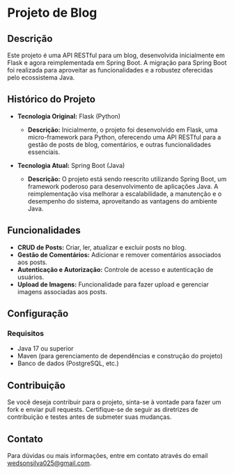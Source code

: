 # Projeto de Blog

## Descrição

Este projeto é uma API RESTful para um blog, desenvolvida inicialmente em Flask e agora reimplementada em Spring Boot. A migração para Spring Boot foi realizada para aproveitar as funcionalidades e a robustez oferecidas pelo ecossistema Java.

## Histórico do Projeto

- **Tecnologia Original:** Flask (Python)
  - **Descrição:** Inicialmente, o projeto foi desenvolvido em Flask, uma micro-framework para Python, oferecendo uma API RESTful para a gestão de posts de blog, comentários, e outras funcionalidades essenciais.
  
- **Tecnologia Atual:** Spring Boot (Java)
  - **Descrição:** O projeto está sendo reescrito utilizando Spring Boot, um framework poderoso para desenvolvimento de aplicações Java. A reimplementação visa melhorar a escalabilidade, a manutenção e o desempenho do sistema, aproveitando as vantagens do ambiente Java.

## Funcionalidades

- **CRUD de Posts:** Criar, ler, atualizar e excluir posts no blog.
- **Gestão de Comentários:** Adicionar e remover comentários associados aos posts.
- **Autenticação e Autorização:** Controle de acesso e autenticação de usuários.
- **Upload de Imagens:** Funcionalidade para fazer upload e gerenciar imagens associadas aos posts.

## Configuração

### Requisitos

- Java 17 ou superior
- Maven (para gerenciamento de dependências e construção do projeto)
- Banco de dados (PostgreSQL, etc.)

## Contribuição

Se você deseja contribuir para o projeto, sinta-se à vontade para fazer um fork e enviar pull requests. Certifique-se de seguir as diretrizes de contribuição e testes antes de submeter suas mudanças.


## Contato

Para dúvidas ou mais informações, entre em contato através do email [wedsonsilva025@gmail.com](mailto:wedsonsilva025@gmail.com).

